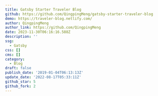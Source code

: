 ```yaml
---
title: Gatsby Starter Traveler Blog
github: https://github.com/QingpingMeng/gatsby-starter-traveler-blog
demo: https://traveler-blog.netlify.com/
author: QingpingMeng
author_link: https://github.com/QingpingMeng
date: 2023-11-30T06:16:16.588Z
description: ''
ssg:
  - Gatsby
css: []
cms: []
category:
  - Blog
draft: false
publish_date: '2019-01-04T06:13:13Z'
update_date: '2022-08-17T05:33:11Z'
github_star: 5
github_fork: 2
---
```

